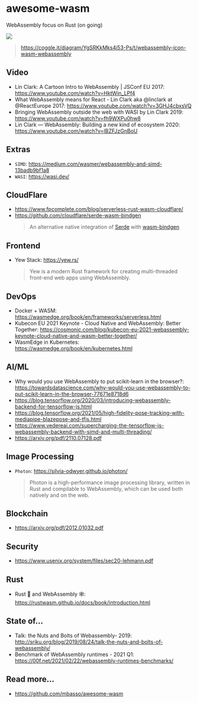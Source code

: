 # awesome-wasm
WebAssembly focus on Rust (on going)

![](https://coggle-downloads-production.s3.eu-west-1.amazonaws.com/dbf8651c5d54894ca0a5ca5ba027e36c37701f1d40fa25f16052bd0e40077d41/webassembly-icon_WASM_WebAssembly.png?AWSAccessKeyId=ASIA4YTCGXFHFOCR63GD&Expires=1646831926&Signature=THHNts7FJ7L3Q2CNz3ECNrv0X3A%3D&x-amz-security-token=IQoJb3JpZ2luX2VjEGcaCWV1LXdlc3QtMSJGMEQCIDBTUChG3ARqpqlpWJxBpPNcyYTJjvF1YK3kYIQIopt9AiA2xEK7Yk%2BN2JTyQwSXKf7qElBQHJSZEArIFR%2Fl50vpcyqlAgjP%2F%2F%2F%2F%2F%2F%2F%2F%2F%2F8BEAAaDDg3NzQ1MzAzMTc1OCIMM4NkO02nBgYxIj6DKvkBnuJBaLVjK%2B6v8eeSMXfFP2XleKgi48nlMO5aRBTMyNcJYir7kTBTlB1t2F0rHs6ZhWhkIxLmrcwagOILPr7IQF5lav4AHTwUgO1QB7Tp6kReXfbxX3B6LSjWFbqQwmLm2P3jc2YVzQw54IkvFeuyFm291F64rcGyDy7e8fcwTauilnSsyvjoShjIV3iK2lsQQfR75QRvDkLw0oBQHnUTJebCdGfJCptpbMkltsA9953dccufErzXWgFf9wIBwAMF5qCxubN%2FmWpM%2Bq9JUtE6hRFRB7yz5OEdp3qNGEbE3ozzXwiV4Yr8dKMSpRiM6XqC0TUKXw38vIaMMMyOoZEGOpsBkDzoKTAe6XJldyD9ACewyVQLDeMlo9EyluGKVLLhVlPzN0G%2BfCr7h83PYksjp%2B0gZBcgLnXehc5y5V6l2bmD288O3qs5G22usjl8m5pYbrDHM34w11S6urwhVbn9CWn2eKLW2eHAqt5rvb0qOjivIOfrx5QIpAoyHMnuo%2B5YH4oWKk0K7GJ5LetuWXk%2B1QYAGVq7148IGRe0x28%3D)
> https://coggle.it/diagram/YgSRKkMks4i53-Ps/t/webassembly-icon-wasm-webassembly

## Video
- Lin Clark: A Cartoon Intro to WebAssembly | JSConf EU 2017: https://www.youtube.com/watch?v=HktWin_LPf4
- What WebAssembly means for React - Lin Clark aka @linclark at @ReactEurope 2017: https://www.youtube.com/watch?v=3GHJ4cbxsVQ
- Bringing WebAssembly outside the web with WASI by Lin Clark 2019: https://www.youtube.com/watch?v=fh9WXPu0hw8
- Lin Clark — WebAssembly: Building a new kind of ecosystem 2020: https://www.youtube.com/watch?v=IBZFJzGnBoU

## Extras
- `SIMD`: https://medium.com/wasmer/webassembly-and-simd-13badb9bf1a8
- `WASI`: https://wasi.dev/

## CloudFlare
- https://www.fpcomplete.com/blog/serverless-rust-wasm-cloudflare/
- https://github.com/cloudflare/serde-wasm-bindgen
  > An alternative native integration of [Serde](https://serde.rs/) with [wasm-bindgen](https://github.com/rustwasm/wasm-bindgen)

## Frontend
- Yew Stack: https://yew.rs/
  > Yew is a modern Rust framework for creating multi-threaded front-end web apps using WebAssembly.

## DevOps
- Docker + WASM: https://wasmedge.org/book/en/frameworks/serverless.html
- Kubecon EU 2021 Keynote - Cloud Native and WebAssembly: Better Together: https://cosmonic.com/blog/kubecon-eu-2021-webassembly-keynote-cloud-native-and-wasm-better-together/
- WasmEdge in Kubernetes: https://wasmedge.org/book/en/kubernetes.html

## AI/ML
- Why would you use WebAssembly to put scikit-learn in the browser?: https://towardsdatascience.com/why-would-you-use-webassembly-to-put-scikit-learn-in-the-browser-77671e8718d6
- https://blog.tensorflow.org/2020/03/introducing-webassembly-backend-for-tensorflow-js.html
- https://blog.tensorflow.org/2021/05/high-fidelity-pose-tracking-with-mediapipe-blazepose-and-tfjs.html
- https://www.vedereai.com/supercharging-the-tensorflow-js-webassembly-backend-with-simd-and-multi-threading/
- https://arxiv.org/pdf/2110.07128.pdf

## Image Processing
- `Photon`: https://silvia-odwyer.github.io/photon/
  > Photon is a high-performance image processing library, written in Rust and compilable to WebAssembly, which can be used both natively and on the web.

## Blockchain
- https://arxiv.org/pdf/2012.01032.pdf

## Security
- https://www.usenix.org/system/files/sec20-lehmann.pdf

## Rust
- Rust 🦀 and WebAssembly 🕸: https://rustwasm.github.io/docs/book/introduction.html

## State of...
- Talk: the Nuts and Bolts of Webassembly- 2019: http://sriku.org/blog/2019/08/24/talk-the-nuts-and-bolts-of-webassembly/
- Benchmark of WebAssembly runtimes - 2021 Q1: https://00f.net/2021/02/22/webassembly-runtimes-benchmarks/

## Read more...
- https://github.com/mbasso/awesome-wasm

